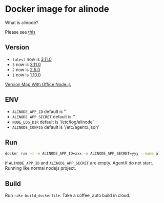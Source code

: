 # Docker image for alinode

What is alinode?

Please see [this](http://alinode.aliyun.com)

## Version

- `latest` now is [3.11.0](https://github.com/XGHeaven/alinode-docker/blob/master/latest/Dockerfile)
- `3` now is [3.11.0](https://github.com/XGHeaven/alinode-docker/blob/master/3/Dockerfile)
- `2` now is [2.5.0](https://github.com/XGHeaven/alinode-docker/blob/master/2/Dockerfile)
- `1` now is [1.10.0](https://github.com/XGHeaven/alinode-docker/blob/master/1/Dockerfile)

[Version Map With Office Node.js](http://alinode.aliyun.com/doc/alinode_versions)

## ENV

- `ALINODE_APP_ID` default is ''
- `ALINODE_APP_SECRET` default is ''
- `NODE_LOG_DIR` default is '/etc/log/alinode'
- `ALINODE_CONFIG` default is '/etc/agentx.json'

## Run

```bash
docker run -d -e ALINODE_APP_ID=xxx -e ALINODE_APP_SECRET=yyy --name alinode xgheaven/alinode
```

if `ALINODE_APP_ID` and `ALINODE_APP_SECRET` are empty. AgentX do not start. Running like normal nodejs project.

## Build

Run `rake build_dockerfile`. Take a coffee, auto build in cloud.
